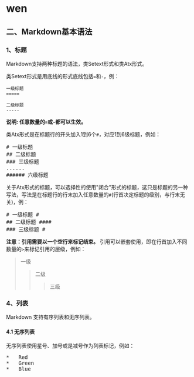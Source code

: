# wen

## 二、Markdown基本语法
### 1、标题
Markdown支持两种标题的语法，类Setext形式和类Atx形式。

类Setext形式是用底线的形式底线包括`=`和`-`，例：
```
一级标题
=====

二级标题
-----
```
**说明: 任意数量的`=`或`-`都可以生效。**

类Atx形式是在标题行的开头加入1到6个`#`，对应1到6级标题，例如：
<pre>
# 一级标题
## 二级标题
### 三级标题
......
###### 六级标题
</pre>
关于Atx形式的标题，可以选择性的使用"闭合"形式的标题，这只是标题的另一种写法，写法是在标题行的行末加入任意数量的`#`(行首决定标题的级别，与行末无关)，例：
<pre>
# 一级标题 #
## 二级标题 ####
### 三级标题 #
</pre>

**注意：引用需要以一个空行来标记结束。**
引用可以嵌套使用，即在行首加入不同数量的`>`来标记引用的层级，例如：
> 一级
>> 二级
>>> 三级

### 4、列表
Markdown 支持有序列表和无序列表。
#### 4.1 无序列表
无序列表使用星号、加号或是减号作为列表标记，例如：
<pre>
*   Red
*   Green
*   Blue
</pre>
